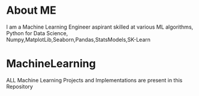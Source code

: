 # About ME
I am a Machine Learning Engineer aspirant skilled at various ML algorithms, Python for Data Science, Numpy,MatplotLib,Seaborn,Pandas,StatsModels,SK-Learn
# MachineLearning
ALL Machine Learning Projects and Implementations are present in this Repository
